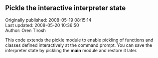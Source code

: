 ## Pickle the interactive interpreter state  
Originally published: 2008-05-19 08:15:14  
Last updated: 2008-05-20 10:36:50  
Author: Oren Tirosh  
  
This code extends the pickle module to enable pickling of functions and classes defined interactively at the command prompt. You can save the interpreter state by pickling the __main__ module and restore it later.